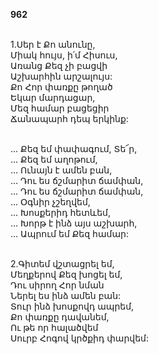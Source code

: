 **962**

\
1.Սեր է Քո անունը,\
Միակ հույս, ի՛մ Հիսուս,\
Առանց Քեզ չի բացվի\
Աշխարհին արշալույս:\
Քո Հոր փառքը թողած\
Եկար մարդացար,\
Մեզ համար բացեցիր\
Ճանապարհ դեպ երկինք:

\
 ... Քեզ եմ փափագում, Տե՜ր,\
 ... Քեզ եմ աղոթում,\
 ... Ունայն է ամեն բան,\
 ... Դու ես ճշմարիտ ճամփան,\
 ... Դու ես ճշմարիտ ճամփան,\
 ... Օգնիր չշեղվեմ,\
 ... Խոսքերիդ հետևեմ,\
 ... Խորթ է ինձ այս աշխարհ,\
 ... Ապրում եմ Քեզ համար:

\
2.Գիտեմ վշտացրել եմ,\
Մեղքերով Քեզ խոցել եմ,\
Դու սիրող Հոր նման\
Ներել ես ինձ ամեն բան:\
Տուր ինձ խոսքովդ ապրեմ,\
Քո փառքը դավանեմ,\
Ու թե որ հալածվեմ\
Սուրբ Հոգով կրծքիդ փարվեմ:
